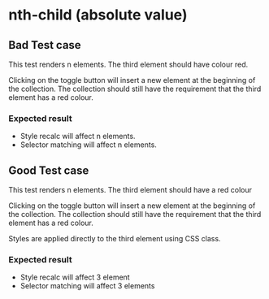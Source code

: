 # nth-child (absolute value) 

## Bad Test case

This test renders n elements. The third element should have colour red.

Clicking on the toggle button will insert a new element at the beginning of the collection. The collection should still have the requirement that the third element has a red colour.


### Expected result

- Style recalc will affect n elements.
- Selector matching will affect n elements.


## Good Test case

This test renders n elements. The third element should have a red colour

Clicking on the toggle button will insert a new element at the beginning of the collection. The collection should still have the requirement that the third element has a red colour.

Styles are applied directly to the third element using CSS class.

### Expected result

- Style recalc will affect 3 element
- Selector matching will affect 3 elements
